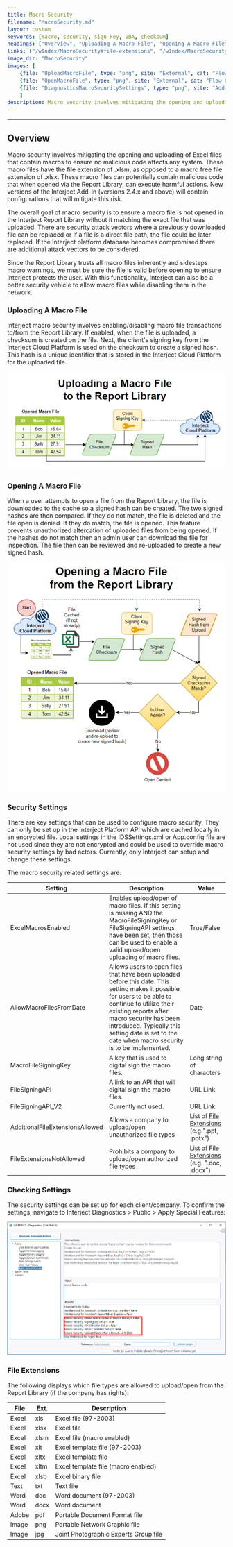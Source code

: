 ```yaml
---
title: Macro Security
filename: "MacroSecurity.md"
layout: custom
keywords: [macro, security, sign key, VBA, checksum]
headings: ["Overview", "Uploading A Macro File", "Opening A Macro File", "Security Settings", "Checking Settings", "File Extensions"]
links: ["/wIndex/MacroSecurity#file-extensions", "/wIndex/MacroSecurity#file-extensions"]
image_dir: "MacroSecurity"
images: [
	{file: "UploadMacroFile", type: "png", site: "External", cat: "Flow Chart", sub: "Uploading Macro File", report: "", ribbon: "", config: ""}, 
	{file: "OpenMacroFile", type: "png", site: "External", cat: "Flow Chart", sub: "Opening a Macro File", report: "", ribbon: "", config: ""}, 
	{file: "DiagnosticsMacroSecuritySettings", type: "png", site: "Add-in", cat: "Diagnostics", sub: "Apply Special Features", report: "", ribbon: "", config: ""}
	]
description: Macro security involves mitigating the opening and uploading of Excel files that contain macros to ensure no malicious code affects any system.
---
```

* * *

## Overview

Macro security involves mitigating the opening and uploading of Excel files that contain macros to ensure no malicious code affects any system. These macro files have the file extension of .xlsm, as opposed to a macro free file extension of .xlsx. These macro files can potentially contain malicious code that when opened via the Report Library, can execute harmful actions. New versions of the Interject Add-In (versions 2.4.x and above) will contain configurations that will mitigate this risk. 

The overall goal of macro security is to ensure a macro file is not opened in the Interject Report Library without it matching the exact file that was uploaded. There are security attack vectors where a previously downloaded file can be replaced or if a file is a direct file path, the file could be later replaced.  If the Interject platform database becomes compromised there are additional attack vectors to be considered.

Since the Report Library trusts all macro files inherently and sidesteps macro warnings, we must be sure the file is valid before opening to ensure Interject protects the user.  With this functionality, Interject can also be a better security vehicle to allow macro files while disabling them in the network.

### Uploading A Macro File

Interject macro security involves enabling/disabling macro file transactions to/from the Report Library. If enabled, when the file is uploaded, a checksum is created on the file. Next, the client's signing key from the Interject Cloud Platform is used on the checksum to create a signed hash. This hash is a unique identifier that is stored in the Interject Cloud Platform for the uploaded file.

![](/images/MacroSecurity/UploadMacroFile.png)
<br>

### Opening A Macro File

When a user attempts to open a file from the Report Library, the file is downloaded to the cache so a signed hash can be created. The two signed hashes are then compared. If they do not match, the file is deleted and the file open is denied. If they do match, the file is opened. This feature prevents unauthorized altercation of uploaded files from being opened. If the hashes do not match then an admin user can download the file for inspection. The file then can be reviewed and re-uploaded to create a new signed hash.

![](/images/MacroSecurity/OpenMacroFile.png)
<br>

### Security Settings

There are key settings that can be used to configure macro security. They can only be set up in the Interject Platform API which are cached locally in an encrypted file. Local settings in the IDSSettings.xml or App.config file are not used since they are not encrypted and could be used to override macro security settings by bad actors. Currently, only Interject can setup and change these settings.
 
The macro security related settings are:

| Setting | Description | Value |
|----|----|----|
| ExcelMacrosEnabled | Enables upload/open of macro files. If this setting is missing AND the MacroFileSigningKey or FileSigningAPI settings have been set, then those can be used to enable a valid upload/open uploading of macro files. | True/False |
| AllowMacroFilesFromDate | Allows users to open files that have been uploaded before this date. This setting makes it possible for users to be able to continue to utilize their existing reports after macro security has been introduced. Typically this setting date is set to the date when macro security is to be implemented. | Date |
| MacroFileSigningKey | A key that is used to digital sign the macro files. | Long string of characters |
| FileSigningAPI | A link to an API that will digital sign the macro files. | URL Link |
| FileSigningAPI_V2 | Currently not used. | URL Link |
| AdditionalFileExtensionsAllowed | Allows a company to upload/open unauthorized file types | List of [File Extensions](/wIndex/MacroSecurity#file-extensions) (e.g.".ppt, .pptx")|
| FileExtensionsNotAllowed | Prohibits a company to upload/open authorized file types | List of [File Extensions](/wIndex/MacroSecurity#file-extensions) (e.g. ".doc, .docx")|

### Checking Settings

The security settings can be set up for each client/company. To confirm the settings, navigate to Interject Diagnostics > Public > Apply Special Features:

![](/images/MacroSecurity/DiagnosticsMacroSecuritySettings.png)

### File Extensions

The following displays which file types are allowed to upload/open from the Report Library (if the company has rights):

| File | Ext. | Description |
|----|----|----|
| Excel | xls | Excel file (97-2003) |
| Excel | xlsx | Excel file | 
| Excel | xlsm | Excel file (macro enabled) |
| Excel | xlt | Excel template file (97-2003) |
| Excel | xltx | Excel template file |
| Excel | xltm | Excel template file (macro enabled) |
| Excel | xlsb | Excel binary file |
| Text | txt | Text file |
| Word | doc | Word document (97-2003) |
| Word | docx | Word document |
| Adobe | pdf | Portable Document Format file | 
| Image | png | Portable Network Graphic file |
| Image | jpg | Joint Photographic Experts Group file |
 
